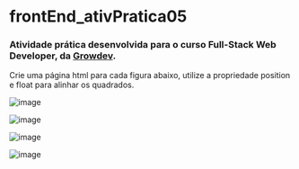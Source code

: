 # frontEnd_ativPratica05

<h3>Atividade prática desenvolvida para o curso Full-Stack Web Developer, da <a href="https://www.growdev.com.br/">Growdev</a>.</h3>

Crie uma página html para cada figura abaixo, utilize a propriedade position e float para alinhar os quadrados.

![image](https://user-images.githubusercontent.com/61191550/160510304-5c31351f-0213-480c-b876-482d0aa5d778.png)

![image](https://user-images.githubusercontent.com/61191550/160510318-80f2ac3e-f95b-421f-8ac8-4f2aef1ca276.png)

![image](https://user-images.githubusercontent.com/61191550/160510333-da264782-e0b7-4323-ab97-cc8f6bd7d159.png)

![image](https://user-images.githubusercontent.com/61191550/160510346-5f197221-a354-4f4e-8f2a-77a093d64faf.png)
